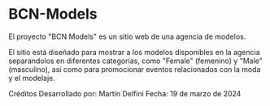 # BCN-Models
El proyecto "BCN Models" es un sitio web de una agencia de modelos.

El sitio está diseñado para mostrar a los modelos disponibles en la agencia separandolos en diferentes categorías, como "Female" (femenino) y "Male" (masculino), así como para promocionar eventos relacionados con la moda y el modelaje.

Créditos
Desarrollado por: Martín Delfini
Fecha: 19 de marzo de 2024
